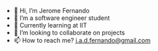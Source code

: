 - 👋 Hi, I’m Jerome Fernando
- 👀 I’m a software engineer student
- 🌱 Currently learning at IIT
- 💞️ I’m looking to collaborate on projects
- 📫 How to reach me? j.a.d.fernando@gmail.com

<!---
JeromeFernando2001/JeromeFernando2001 is a ✨ special ✨ repository because its `README.md` (this file) appears on your GitHub profile.
You can click the Preview link to take a look at your changes.
--->

